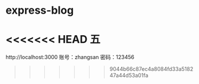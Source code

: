 # express-blog
<<<<<<< HEAD
五
=======

http://localhost:3000    账号：zhangsan  密码：123456
>>>>>>> 9044b66c87ec4a8084fd33a518247a44d53a01fa
